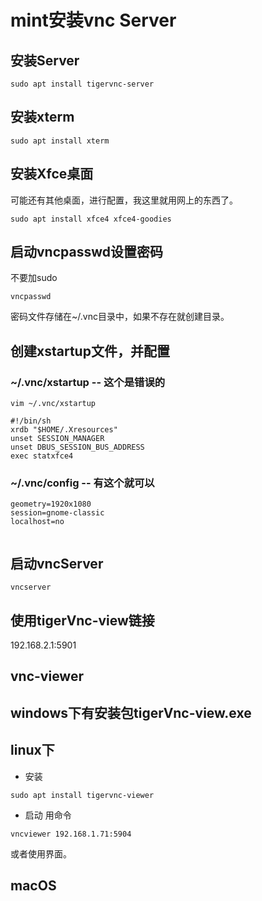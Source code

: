 # mint安装vnc Server
## 安装Server
```
sudo apt install tigervnc-server
```
## 安装xterm
```
sudo apt install xterm
```

## 安装Xfce桌面
可能还有其他桌面，进行配置，我这里就用网上的东西了。
```
sudo apt install xfce4 xfce4-goodies
```

## 启动vncpasswd设置密码
不要加sudo
```
vncpasswd
```
密码文件存储在~/.vnc目录中，如果不存在就创建目录。
## 创建xstartup文件，并配置

### ~/.vnc/xstartup  -- 这个是错误的

```
vim ~/.vnc/xstartup

#!/bin/sh
xrdb "$HOME/.Xresources"
unset SESSION_MANAGER
unset DBUS_SESSION_BUS_ADDRESS
exec statxfce4
```

### ~/.vnc/config -- 有这个就可以

```
geometry=1920x1080
session=gnome-classic
localhost=no


```

## 启动vncServer
```
vncserver
```
## 使用tigerVnc-view链接

192.168.2.1:5901

## vnc-viewer
## windows下有安装包tigerVnc-view.exe
## linux下
+ 安装
```
sudo apt install tigervnc-viewer
```
+ 启动
用命令
```
vncviewer 192.168.1.71:5904
```
或者使用界面。

## macOS
